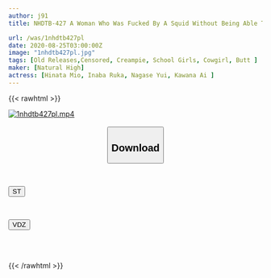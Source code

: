 ```yaml
---
author: j91
title: NHDTB-427 A Woman Who Was Fucked By A Squid Without Being Able To Make A Voice On A Night Bus Loses Reason Due To The Numbing Sensation Of The Slow Piston And Can Not Refuse Vaginal Cumshot Female ○ Raw 5

url: /was/1nhdtb427pl
date: 2020-08-25T03:00:00Z
image: "1nhdtb427pl.jpg"
tags: [Old Releases,Censored, Creampie, School Girls, Cowgirl, Butt	]
maker: [Natural High]
actress: [Hinata Mio, Inaba Ruka, Nagase Yui, Kawana Ai ]
---
```



{{< rawhtml >}}

<div class="video" data-videoid="9ROz6BPry0tal8z">
    <a href="javascript:;">
        <img src="/was/1nhdtb427pl/1nhdtb427pl.jpg" width="WIDTH" height="HEIGHT" alt="1nhdtb427pl.mp4" loading="lazy">
    </a>
</div>

<script type="text/javascript" src="https://j91.asia/asset/on-demand-st.js"></script>

<br>
  <link rel="stylesheet" href="https://j91.asia/asset/bs5.css">
  
  <center>
  <button class="btn btn-primary" type="button" data-bs-toggle="collapse" data-bs-target=".multi-collapse" aria-expanded="false" aria-controls="multiCollapseExample1 multiCollapseExample2"><h2>Download</h2></button></center>
</p>
<div class="row">
  <div class="col">
    <div class="collapse multi-collapse" id="multiCollapseExample1">
      <div class="card card-body">
	      	      <br>
<div class="buttons">  
<p><a href="https://streamtape.to/v/9ROz6BPry0tal8z" target="_blank"><button class="btn-hover color-3"><i class="fa fa-download"></i> ST</button></a></p></div>
    </div>
  </div>
</div>
  <div class="col">
    <div class="collapse multi-collapse" id="multiCollapseExample2">
      <div class="card card-body">
	      <br>
<div class="buttons">
<p><a href="https://vidoza.net/ojyckdroiaym" target="_blank"><button class="btn-hover color-1"><i class="fa fa-download"></i> VDZ</button></a></p></div>
<br><br>
      </div>
    </div>
  </div>
</div>

{{< /rawhtml >}}